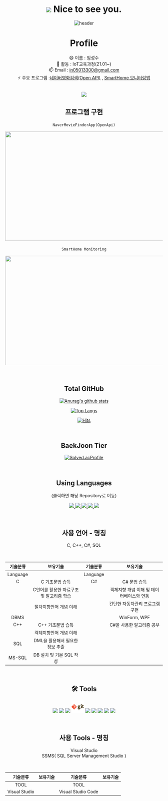 
<div align = "center">

# <img src="https://emojis.slackmojis.com/emojis/images/1531849430/4246/blob-sunglasses.gif?1531849430" width="30"/> Nice to see you.
![header](https://capsule-render.vercel.app/api?type=Waving&color=auto&height=250&section=header&text=Eilison's&nbsp;PROFILE&fontSize=100)

Profile
=======
😄 이름 : 임성수 <br/>
🌱 활동 : IoT교육과정(21.01~) <br/>
📫 Email : in05013300@gmail.com <br/>
⚡ 주요 프로그램 :[네이버영화검색(Open API)](https://github.com/Eilison98/StudyCS/tree/main/StudyWpf/PortFolio#naver-%EC%98%81%ED%99%94%EA%B2%80%EC%83%89)
,                  [SmartHome 모니터링앱](https://github.com/Eilison98/StudyCS/tree/main/StudyWpf/PortFolio#smarthome-%EB%AA%A8%EB%8B%88%ED%84%B0%EB%A7%81%EC%95%B1)

<br/>

<a href="https://snder.tistory.com">
    <img 
        src="http://img.shields.io/badge/-Tistory-655ced?style=flat&logo=github&link=https://snder.tistory.com"
        style="height : auto; margin-left : 15px; margin-right : 15px;"/>
</a>

<br/>

## 프로그램 구현
`NaverMovieFinderApp(OpenApi)`

<p align = "center">
<img src ="https://user-images.githubusercontent.com/93025344/173316974-5d7ecbf3-148a-4e1e-88fa-0eb7488037c9.gif" width="630" height="350">
</p>

`SmartHome Monitoring`

<p align = "center">
<img src = "https://user-images.githubusercontent.com/93025344/173310583-8cdc7ad1-4d74-485f-a8b5-9c36b14ddbcf.gif" width="630" height="350">
</p>
    
<br/>
    
## Total GitHub
[![Anurag's github stats](https://github-readme-stats.vercel.app/api?username=Eilison98&show_icons=ture&theme=synthwave)](https://github.com/anuraghazra/github-readme-stats)

[![Top Langs](https://github-readme-stats.vercel.app/api/top-langs/?username=Eilison98&layout=compact)](https://github.com/anuraghazra/github-readme-stats)

[![Hits](https://hits.seeyoufarm.com/api/count/incr/badge.svg?url=https%3A%2F%2Fgithub.com%2FEilison98&count_bg=%238366D4&title_bg=%23379A9C&icon=reddit.svg&icon_color=%23E7E7E7&title=hits&edge_flat=false)](https://hits.seeyoufarm.com)

<br/>

## BaekJoon Tier
[![Solved.acProfile](http://mazassumnida.wtf/api/v2/generate_badge?boj=in3300)](https://solved.ac/in3300)

<br/>

## Using Languages
(클릭하면 해당 Repository로 이동)
<p align='center'>
    <a href=https://github.com/Eilison98/StudyC>
    <img src="https://img.shields.io/badge/C-00599C?style=for-the-badge&logo=c&logoColor=white"/>
    </a>
    <a href=https://github.com/Eilison98/StudyCPP>
    <img src="https://img.shields.io/badge/C%2B%2B-87CEEB?style=for-the-badge&logo=c%2B%2B&logoColor=white"/>
    </a>
    <a href=https://github.com/Eilison98/StudyCS>
    <img src="https://img.shields.io/badge/C%23-239120?style=for-the-badge&logo=c-sharp&logoColor=white"/>
    </a>
    <a href=https://github.com/Eilison98/StudySqlServer#studysqlserver>
    <img src="https://img.shields.io/badge/MSSQL-B22222?style=for-the-badge&logo=sql&logoColor=white"/>
    </a>
      <a href="https://github.com/Eilison98/OpenCV_Python">
    <img src="https://img.shields.io/badge/Python-FFD700?style=for-the-badge&logo=python&logoColor=white"/>
  </a>
</p>

<br/>

## 사용 언어 - 명칭
C, C++, C#, SQL

<br/>

|기술분류|보유기술|기술분류|보유기술|
|:---:|:---:|:---:|:---:|
|Language||Language||
|C| C 기초문법 습득 |C#| C# 문법 습득 |
|| C언어를 활용한 자료구조 및 알고리즘 학습|| 객체지향 개념 이해 및 데이터베이스와 연동|
||절차지향언어 개념 이해||간단한 자동차관리 프로그램 구현|
|DBMS||| WinForm, WPF |
|C++| C++ 기초문법 습득||C#을 사용한 알고리즘 공부|
|| 객체지향언어 개념 이해 |||
|SQL|DML을 활용해서 필요한 정보 추출|||
|MS-SQL|DB 설치 및 기본 SQL 작성||

<br/>

## 🛠️ Tools
<p align='center'>
    <img height="40" src="https://img.icons8.com/color/48/000000/visual-studio-2019.png">
    <img height="40" src="https://img.icons8.com/fluent/48/000000/visual-studio-code-2019.png">
    <img height="40" src="https://d1jnx9ba8s6j9r.cloudfront.net/blog/wp-content/uploads/2019/10/logo.png">
    <img height="40" src="https://github.com/Pythunder/explore/blob/80688e429a7d4ef2fca1e82350fe8e3517d3494d/topics/git/git.png">
    <img height="40" src="https://upload.wikimedia.org/wikipedia/commons/b/b6/PuTTY_icon_128px.png">
    <img height="40" src="https://img.icons8.com/color/48/000000/raspberry-pi.png">
    <img height="40" src="https://mosquitto.org/stickers/mosquitto-mono.png">
    <img height="40" src="https://img.icons8.com/fluent/48/000000/vmware-workstation-player.png">
    <img height="40" src="https://taiwebs.com/upload/icons/vnc-connect-enterprise220-220.png">
</p>

<br/>

## 사용 Tools - 명칭
Visual Studio <br/>
SSMS( SQL Server Management Studio )

<br/>

|기술분류|보유기술|기술분류|보유기술|
|:---:|:---:|:---:|:---:|
|TOOL||TOOL||
|Visual Studio||Visual Studio Code|

</div>

<br/>
